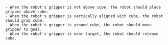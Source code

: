 
    - When the robot's gripper is not above cube, the robot should place gripper above cube.
    - When the robot's gripper is vertically aligned with cube, the robot should grab cube.
    - When the robot's gripper is around cube, the robot should move gripper to goal.
    - When the robot's gripper is near target, the robot should release cube.